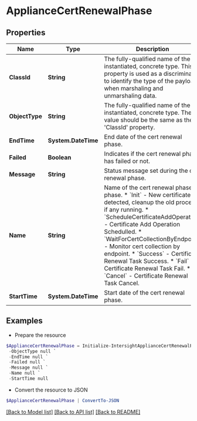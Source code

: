 # ApplianceCertRenewalPhase
## Properties

Name | Type | Description | Notes
------------ | ------------- | ------------- | -------------
**ClassId** | **String** | The fully-qualified name of the instantiated, concrete type. This property is used as a discriminator to identify the type of the payload when marshaling and unmarshaling data. | [default to "appliance.CertRenewalPhase"]
**ObjectType** | **String** | The fully-qualified name of the instantiated, concrete type. The value should be the same as the &#39;ClassId&#39; property. | [default to "appliance.CertRenewalPhase"]
**EndTime** | **System.DateTime** | End date of the cert renewal phase. | [optional] [readonly] 
**Failed** | **Boolean** | Indicates if the cert renewal phase has failed or not. | [optional] [readonly] 
**Message** | **String** | Status message set during the cert renewal phase. | [optional] [readonly] 
**Name** | **String** | Name of the cert renewal phase phase. * &#x60;Init&#x60; - New certificate detected, cleanup the old process if any running. * &#x60;ScheduleCertificateAddOperation&#x60; - Certificate Add Operation Schedulled. * &#x60;WaitForCertCollectionByEndpoint&#x60; - Monitor cert collection by endpoint. * &#x60;Success&#x60; - Certificate Renewal Task Success. * &#x60;Fail&#x60; - Certificate Renewal Task Fail. * &#x60;Cancel&#x60; - Certificate Renewal Task Cancel. | [optional] [readonly] [default to "Init"]
**StartTime** | **System.DateTime** | Start date of the cert renewal phase. | [optional] [readonly] 

## Examples

- Prepare the resource
```powershell
$ApplianceCertRenewalPhase = Initialize-IntersightApplianceCertRenewalPhase  -ClassId null `
 -ObjectType null `
 -EndTime null `
 -Failed null `
 -Message null `
 -Name null `
 -StartTime null
```

- Convert the resource to JSON
```powershell
$ApplianceCertRenewalPhase | ConvertTo-JSON
```

[[Back to Model list]](../README.md#documentation-for-models) [[Back to API list]](../README.md#documentation-for-api-endpoints) [[Back to README]](../README.md)

